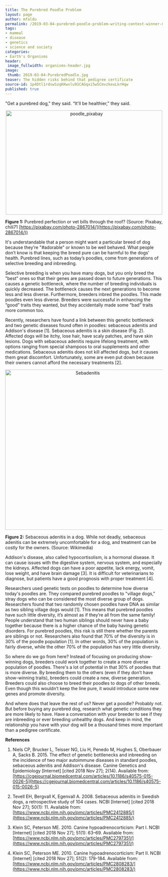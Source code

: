 ```yaml
---
title: The Purebred Poodle Problem
layout: page
author: mfaldu
permalink: /2019-03-04-purebred-poodle-problem-writing-contest-winner-mfaldu/
tags:
- mammal
- disease
- genetics
- science and society
categories:
- Earth's Organisms
header:
 image_fullwidth: organisms-header.jpg
image:
 thumb: 2019-03-04-PurebredPoodle.jpg
teaser: The hidden risks behind that pedigree certificate
source-id: 1p4Dtl1rdswSzqHXwvlu91CAGqxi5wSCmvzkeuLkrHqw
published: true
---
```

"Get a purebred dog," they said. “It'll be healthier,” they said.

<center><a data-flickr-embed="true"  href="https://www.flickr.com/photos/139839751@N06/46743366271/in/dateposted-friend/" title="poodle_pixabay"><img src="https://farm5.staticflickr.com/4882/46743366271_13d8605ec7.jpg" width="500" height="333" alt="poodle_pixabay"></a><script async src="//embedr.flickr.com/assets/client-code.js" charset="utf-8"></script></center>

**Figure 1:** Purebred perfection or vet bills through the roof? (Source: Pixabay, chili71 [https://pixabay.com/photo-2867014/](https://pixabay.com/photo-2867014/)) 

It's understandable that a person might want a particular breed of dog because they’re "#adorable" or known to be well behaved. What people don’t know is that keeping the breed pure can be harmful to the dogs’ health. Purebred lines, such as today’s poodles, come from generations of selective breeding and inbreeding. 

Selective breeding is when you have many dogs, but you only breed the "best" ones so that their genes are passed down to future generations. This causes a genetic bottleneck, where the number of breeding individuals is quickly decreased. The bottleneck causes the next generations to become less and less diverse. Furthermore, breeders inbred the poodles. This made poodles even less diverse. Breeders were successful in enhancing the “good” traits they wanted, but they accidentally made some “bad” traits more common too. 

Recently, researchers have found a link between this genetic bottleneck and two genetic diseases found often in poodles: sebaceous adenitis and Addison's disease [1]. Sebaceous adenitis is a skin disease (Fig. 2). Affected dogs will be itchy, lose hair, have scaly patches, and have skin lesions. Dogs with sebaceous adenitis require lifelong treatment, with options ranging from special shampoos to oral supplements and other medications. Sebaceous adenitis does not kill affected dogs, but it causes them great discomfort. Unfortunately, some are even put down because their owners cannot afford the necessary treatments [2]. 

<center><a title="UnknownUnknown author [Public domain], via Wikimedia Commons" href="https://commons.wikimedia.org/wiki/File:Sebadenitis.jpg"><img width="512" alt="Sebadenitis" src="https://upload.wikimedia.org/wikipedia/commons/6/63/Sebadenitis.jpg"></a></center>

**Figure 2:** Sebaceous adenitis in a dog. While not deadly, sebaceous adenitis can be extremely uncomfortable for a dog, and treatment can be costly for the owners. (Source: Wikimedia) 

Addison's disease, also called hypocortisolism, is a hormonal disease. It can cause issues with the digestive system, nervous system, and especially the kidneys. Affected dogs can have a poor appetite, lack energy, vomit, lose weight, and have brain damage [3]. It is difficult for veterinarians to diagnose, but patients have a good prognosis with proper treatment [4].

Researchers used genetic tests on poodles to determine how diverse today's poodles are. They compared purebred poodles to "village dogs," stray dogs who can be considered the most diverse group of dogs. Researchers found that two randomly chosen poodles have DNA as similar as two sibling village dogs would [1]. This means that purebred poodles have such little diversity, it’s almost as if they’re all from the same family! People understand that two human siblings should never have a baby together because there is a higher chance of the baby having genetic disorders. For purebred poodles, this risk is still there whether the parents are siblings or not. Researchers also found that 70% of the diversity is in 30% of the poodle population [1]. In other words, 30% of the population is fairly diverse, while the other 70% of the population has very little diversity. 

So where do we go from here? Instead of focusing on producing show-winning dogs, breeders could work together to create a more diverse population of poodles. There's a lot of potential in that 30% of poodles that is more diverse. By breeding them to the others (even if they don’t have show-winning traits), breeders could create a new, diverse generation. Breeders could also choose to breed their poodles to dogs of other breeds. Even though this wouldn’t keep the line pure, it would introduce some new genes and promote diversity. 

And where does that leave the rest of us? Never get a poodle? Probably not. But before buying any purebred dog, research what genetic conditions they are more likely to have. Have a conversation with your breeder to see if they are inbreeding or ever breeding unhealthy dogs. And keep in mind, the relationship you have with your dog will be a thousand times more important than a pedigree certificate. 

**References**

1. Niels CP, Brucker L, Teisser NG, Liu H, Penedo M, Hughes S, Oberbauer A, Sacks B. 2015. The effect of genetic bottlenecks and inbreeding on the incidence of two major autoimmune diseases in standard poodles, sebaceous adenitis and Addison's disease. Canine Genetics and Epidemiology [Internet] [cited 2018 Nov 27]; 2(14). Available from: [https://cgejournal.biomedcentral.com/articles/10.1186/s40575-015-0026-5](https://cgejournal.biomedcentral.com/articles/10.1186/s40575-015-0026-5) 

2. Tevell EH, Bergvall K, Egenvall A. 2008. Sebaceous adenitis in Swedish dogs, a retrospective study of 104 cases. NCBI [Internet] [cited 2018 Nov 27]; 50(1): 11. Available from: [https://www.ncbi.nlm.nih.gov/pmc/articles/PMC2412885/](https://www.ncbi.nlm.nih.gov/pmc/articles/PMC2412885/) 

3. Klein SC, Peterson ME. 2010. Canine hypoadrenocorticism: Part I. NCBI [Internet] [cited 2018 Nov 27]; 51(1): 63–69. Available from: 
[https://www.ncbi.nlm.nih.gov/pmc/articles/PMC2797351/](https://www.ncbi.nlm.nih.gov/pmc/articles/PMC2797351/) 

4. Klein SC, Peterson ME. 2010. Canine hypoadrenocorticism: Part II. NCBI [Internet] [cited 2018 Nov 27]; 51(2): 179-184. Available from: 
[https://www.ncbi.nlm.nih.gov/pmc/articles/PMC2808283/](https://www.ncbi.nlm.nih.gov/pmc/articles/PMC2808283/) 

